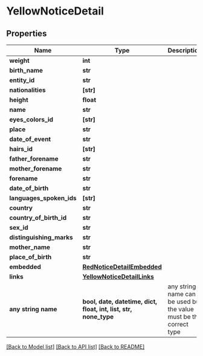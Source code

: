 # YellowNoticeDetail


## Properties
Name | Type | Description | Notes
------------ | ------------- | ------------- | -------------
**weight** | **int** |  | [optional] 
**birth_name** | **str** |  | [optional] 
**entity_id** | **str** |  | [optional] 
**nationalities** | **[str]** |  | [optional] 
**height** | **float** |  | [optional] 
**name** | **str** |  | [optional] 
**eyes_colors_id** | **[str]** |  | [optional] 
**place** | **str** |  | [optional] 
**date_of_event** | **str** |  | [optional] 
**hairs_id** | **[str]** |  | [optional] 
**father_forename** | **str** |  | [optional] 
**mother_forename** | **str** |  | [optional] 
**forename** | **str** |  | [optional] 
**date_of_birth** | **str** |  | [optional] 
**languages_spoken_ids** | **[str]** |  | [optional] 
**country** | **str** |  | [optional] 
**country_of_birth_id** | **str** |  | [optional] 
**sex_id** | **str** |  | [optional] 
**distinguishing_marks** | **str** |  | [optional] 
**mother_name** | **str** |  | [optional] 
**place_of_birth** | **str** |  | [optional] 
**embedded** | [**RedNoticeDetailEmbedded**](RedNoticeDetailEmbedded.md) |  | [optional] 
**links** | [**YellowNoticeDetailLinks**](YellowNoticeDetailLinks.md) |  | [optional] 
**any string name** | **bool, date, datetime, dict, float, int, list, str, none_type** | any string name can be used but the value must be the correct type | [optional]

[[Back to Model list]](../README.md#documentation-for-models) [[Back to API list]](../README.md#documentation-for-api-endpoints) [[Back to README]](../README.md)


